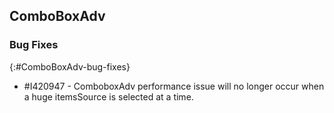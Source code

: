 ## ComboBoxAdv

### Bug Fixes
{:#ComboBoxAdv-bug-fixes}

* \#I420947 - ComboboxAdv performance issue will no longer occur when a huge itemsSource is selected at a time.
